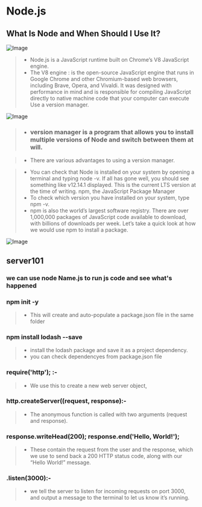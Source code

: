 # Node.js
## What Is Node and When Should I Use It?
![Image](https://www.bleepstatic.com/content/hl-images/2020/08/04/nodejs-header.jpg)

> - Node.js is a JavaScript runtime built on Chrome’s V8 JavaScript engine. 
> - The V8 engine : is the open-source JavaScript engine that runs in Google Chrome and other Chromium-based web browsers, including Brave, Opera, and Vivaldi. It was designed with performance in mind and is responsible for compiling JavaScript directly to native machine code that your computer can execute Use a version manager. 


![Image](https://2.bp.blogspot.com/-S7ZyL0LsBzc/WayM6X0UeoI/AAAAAAAAnig/NoaBd72wa3sRhmgf6ROhohFDWRDjB_dLgCLcBGAs/w1200-h630-p-k-no-nu/NODEJS%2BASYNC%2B%25281%2529.png)
> - ### version manager is a program that allows you to install multiple versions of Node and switch between them at will. 

> - There are various advantages to using a version manager.

> - You can check that Node is installed on your system by opening a terminal and typing node -v. If all has gone well, you should see something like v12.14.1 displayed. This is the current LTS version at the time of writing.
npm, the JavaScript Package Manager
> - To check which version you have installed on your system, type npm -v.
> - npm is also the world’s largest software registry. There are over 1,000,000 packages of JavaScript code available to download, with billions of downloads per week. Let’s take a quick look at how we would use npm to install a package.


![Image](https://www.mundojs.com.br/wp-content/uploads/2019/01/javaScriptv8engine.jpg)

## server101
### we can use node Name.js to run js code and see what's happened

### npm init -y
> - This will create and auto-populate a package.json file in the same folder

### npm install lodash --save
> - install the lodash package and save it as a project dependency.
> - you can check dependencyes from package.json file 

### require('http'); :- 
> - We use this to create a new web server object,
### http.createServer((request, response):-  
> -  The anonymous function is called with two arguments (request and response). 
### response.writeHead(200); response.end('Hello, World!');
> - These contain the request from the user and the response, which we use to send back a 200 HTTP status code, along with our “Hello World!” message. 
### .listen(3000):- 
> - we tell the server to listen for incoming requests on port 3000, and output a message to the terminal to let us know it’s running.

